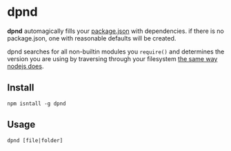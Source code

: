 # dpnd

**dpnd** automagically fills your [package.json](http://package.json.nodejitsu.com/) with dependencies. 
if there is no package.json, one with reasonable defaults will be created. 

dpnd searches for all non-builtin modules you `require()` and determines the version you are using by traversing through your filesystem [the same way nodejs does](http://nodejs.org/api/modules.html#modules_loading_from_node_modules_folders).

## Install

````
npm isntall -g dpnd
````

## Usage

````
dpnd [file|folder]
````
